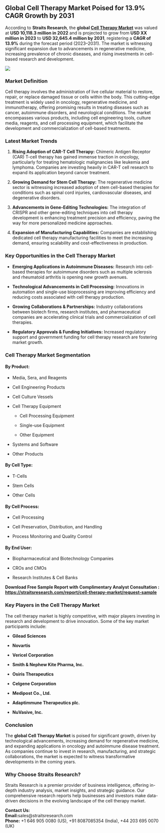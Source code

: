 <h2 data-pm-slice="">Global Cell Therapy Market Poised for 13.9% CAGR Growth by 2031</h2>
<p data-pm-slice="">According to <strong>Straits Research</strong>, the <strong>global <a href="https://straitsresearch.com/report/cell-therapy-market">Cell Therapy Market</a></strong>&nbsp;was valued at <strong>USD 10,118.3 million in 2022</strong> and is projected to grow from <strong>USD XX million in 2023</strong> to <strong>USD 32,645.4 million by 2031</strong>, registering a <strong>CAGR of 13.9%</strong> during the forecast period (2023&ndash;2031). The market is witnessing significant expansion due to advancements in regenerative medicine, increasing prevalence of chronic diseases, and rising investments in cell-based research and development.</p>
<img src="https://blogger.googleusercontent.com/img/b/R29vZ2xl/AVvXsEjLityvNLPrwrpUSEl6dRLfUpTPwBdKjbwXueVLXNs280KD0enzBBOI882fhVU8VhXWt74S-KkrxGwm0ByxieRQSLFCjLeyvuSjvsPrkdTja0tj5SiDyPD3AdE_ms5BQaWO16H3s_pTPBv4eZN2ezLRhadEO_0kBtYj72HrHGAHd87w8tBW4S736041/s954/6.jpg">
<h3><strong>Market Definition</strong></h3>
<p>Cell therapy involves the administration of live cellular material to restore, repair, or replace damaged tissue or cells within the body. This cutting-edge treatment is widely used in oncology, regenerative medicine, and immunotherapy, offering promising results in treating diseases such as cancer, autoimmune disorders, and neurological conditions. The market encompasses various products, including cell engineering tools, culture media, reagents, and cell processing equipment, which facilitate the development and commercialization of cell-based treatments.</p>
<h3><strong>Latest Market Trends</strong></h3>
<ol start="" data-spread="">
<li>
<p><strong>Rising Adoption of CAR-T Cell Therapy:</strong> Chimeric Antigen Receptor (CAR) T-cell therapy has gained immense traction in oncology, particularly for treating hematologic malignancies like leukemia and lymphoma. Companies are investing heavily in CAR-T cell research to expand its application beyond cancer treatment.</p>
</li>
<li>
<p><strong>Growing Demand for Stem Cell Therapy:</strong> The regenerative medicine sector is witnessing increased adoption of stem cell-based therapies for conditions such as spinal cord injuries, cardiovascular diseases, and degenerative disorders.</p>
</li>
<li>
<p><strong>Advancements in Gene-Editing Technologies:</strong> The integration of CRISPR and other gene-editing techniques into cell therapy development is enhancing treatment precision and efficiency, paving the way for more personalized medicine approaches.</p>
</li>
<li>
<p><strong>Expansion of Manufacturing Capabilities:</strong> Companies are establishing dedicated cell therapy manufacturing facilities to meet the increasing demand, ensuring scalability and cost-effectiveness in production.</p>
</li>
</ol>
<h3><strong>Key Opportunities in the Cell Therapy Market</strong></h3>
<ul data-spread="">
<li>
<p><strong>Emerging Applications in Autoimmune Diseases:</strong> Research into cell-based therapies for autoimmune disorders such as multiple sclerosis and rheumatoid arthritis is opening new growth avenues.</p>
</li>
<li>
<p><strong>Technological Advancements in Cell Processing:</strong> Innovations in automation and single-use bioprocessing are improving efficiency and reducing costs associated with cell therapy production.</p>
</li>
<li>
<p><strong>Growing Collaborations &amp; Partnerships:</strong> Industry collaborations between biotech firms, research institutes, and pharmaceutical companies are accelerating clinical trials and commercialization of cell therapies.</p>
</li>
<li>
<p><strong>Regulatory Approvals &amp; Funding Initiatives:</strong> Increased regulatory support and government funding for cell therapy research are fostering market growth.</p>
</li>
</ul>
<h3><strong>Cell Therapy Market Segmentation</strong></h3>
<h4><strong>By Product:</strong></h4>
<ul data-spread="">
<li>
<p>Media, Sera, and Reagents</p>
</li>
<li>
<p>Cell Engineering Products</p>
</li>
<li>
<p>Cell Culture Vessels</p>
</li>
<li>
<p>Cell Therapy Equipment</p>
<ul data-spread="">
<li>
<p>Cell Processing Equipment</p>
</li>
<li>
<p>Single-use Equipment</p>
</li>
<li>
<p>Other Equipment</p>
</li>
</ul>
</li>
<li>
<p>Systems and Software</p>
</li>
<li>
<p>Other Products</p>
</li>
</ul>
<h4><strong>By Cell Type:</strong></h4>
<ul data-spread="">
<li>
<p>T-Cells</p>
</li>
<li>
<p>Stem Cells</p>
</li>
<li>
<p>Other Cells</p>
</li>
</ul>
<h4><strong>By Cell Process:</strong></h4>
<ul data-spread="">
<li>
<p>Cell Processing</p>
</li>
<li>
<p>Cell Preservation, Distribution, and Handling</p>
</li>
<li>
<p>Process Monitoring and Quality Control</p>
</li>
</ul>
<h4><strong>By End User:</strong></h4>
<ul data-spread="">
<li>
<p>Biopharmaceutical and Biotechnology Companies</p>
</li>
<li>
<p>CROs and CMOs</p>
</li>
<li>
<p>Research Institutes &amp; Cell Banks</p>
</li>
</ul>
<p><strong>Download Free Sample Report with&nbsp;Complimentary Analyst Consultation : <a href="https://straitsresearch.com/report/cell-therapy-market/request-sample">https://straitsresearch.com/report/cell-therapy-market/request-sample</a><br /></strong></p>
<h3><strong>Key Players in the Cell Therapy Market</strong></h3>
<p>The cell therapy market is highly competitive, with major players investing in research and development to drive innovation. Some of the key market participants include:</p>
<ul data-spread="">
<li>
<p><strong>Gilead Sciences</strong></p>
</li>
<li>
<p><strong>Novartis</strong></p>
</li>
<li>
<p><strong>Vericel Corporation</strong></p>
</li>
<li>
<p><strong>Smith &amp; Nephew Kite Pharma, Inc.</strong></p>
</li>
<li>
<p><strong>Osiris Therapeutics</strong></p>
</li>
<li>
<p><strong>Celgene Corporation</strong></p>
</li>
<li>
<p><strong>Medipost Co., Ltd.</strong></p>
</li>
<li>
<p><strong>Adaptimmune Therapeutics plc.</strong></p>
</li>
<li>
<p><strong>NuVasive, Inc.</strong></p>
</li>
</ul>
<h3><strong>Conclusion</strong></h3>
<p>The <strong>global Cell Therapy Market</strong> is poised for significant growth, driven by technological advancements, increasing demand for regenerative medicine, and expanding applications in oncology and autoimmune disease treatment. As companies continue to invest in research, manufacturing, and strategic collaborations, the market is expected to witness transformative developments in the coming years.</p>
<h3><strong>Why Choose Straits Research?</strong></h3>
<p>Straits Research is a premier provider of business intelligence, offering in-depth industry analysis, market insights, and strategic guidance. Our comprehensive research reports help businesses and investors make data-driven decisions in the evolving landscape of the cell therapy market.</p>
<p><strong>Contact Us:</strong><br /><strong>Email:</strong><a>sales@straitsresearch.com</a><br /><strong>Phone:</strong> +1 646 905 0080 (US), +91 8087085354 (India), +44 203 695 0070 (UK)</p>

